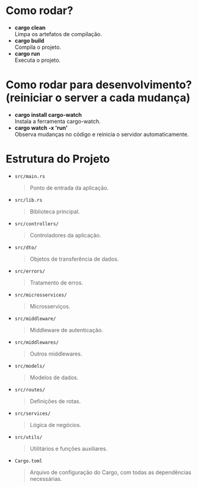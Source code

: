 # Como rodar?
- **cargo clean**  
  Limpa os artefatos de compilação.
- **cargo build**  
  Compila o projeto.
- **cargo run**  
  Executa o projeto.

# Como rodar para desenvolvimento? (reiniciar o server a cada mudança)
- **cargo install cargo-watch**  
  Instala a ferramenta cargo-watch.
- **cargo watch -x 'run'**  
  Observa mudanças no código e reinicia o servidor automaticamente.

# Estrutura do Projeto

- `src/main.rs`  
  > Ponto de entrada da aplicação.
- `src/lib.rs`  
  > Biblioteca principal.
- `src/controllers/`  
  > Controladores da aplicação.
- `src/dto/`  
  > Objetos de transferência de dados.
- `src/errors/`  
  > Tratamento de erros.
- `src/microsservices/`  
  > Microsserviços.
- `src/middleware/`  
  > Middleware de autenticação.
- `src/middlewares/`  
  > Outros middlewares.
- `src/models/`  
  > Modelos de dados.
- `src/routes/`  
  > Definições de rotas.
- `src/services/`  
  > Lógica de negócios.
- `src/utils/`  
  > Utilitários e funções auxiliares.
- `Cargo.toml`  
  > Arquivo de configuração do Cargo, com todas as dependências necessárias.